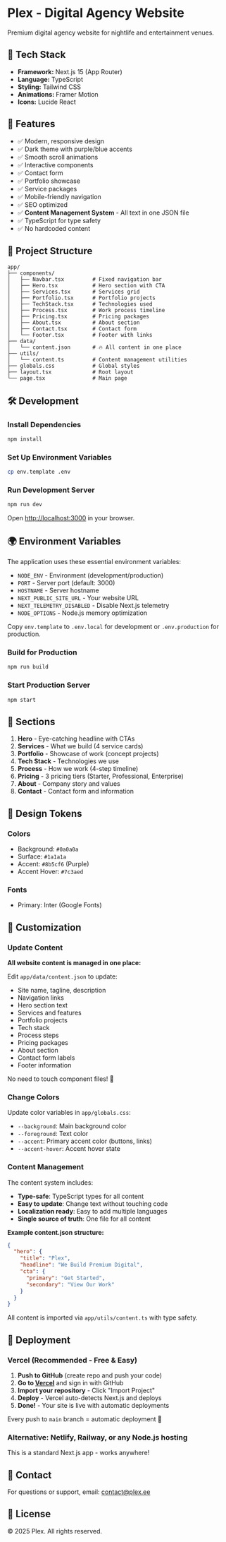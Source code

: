# Plex - Digital Agency Website

Premium digital agency website for nightlife and entertainment venues.

## 🚀 Tech Stack

- **Framework:** Next.js 15 (App Router)
- **Language:** TypeScript
- **Styling:** Tailwind CSS
- **Animations:** Framer Motion
- **Icons:** Lucide React

## 🎨 Features

- ✅ Modern, responsive design
- ✅ Dark theme with purple/blue accents
- ✅ Smooth scroll animations
- ✅ Interactive components
- ✅ Contact form
- ✅ Portfolio showcase
- ✅ Service packages
- ✅ Mobile-friendly navigation
- ✅ SEO optimized
- ✅ **Content Management System** - All text in one JSON file
- ✅ TypeScript for type safety
- ✅ No hardcoded content

## 📁 Project Structure

```
app/
├── components/
│   ├── Navbar.tsx         # Fixed navigation bar
│   ├── Hero.tsx           # Hero section with CTA
│   ├── Services.tsx       # Services grid
│   ├── Portfolio.tsx      # Portfolio projects
│   ├── TechStack.tsx      # Technologies used
│   ├── Process.tsx        # Work process timeline
│   ├── Pricing.tsx        # Pricing packages
│   ├── About.tsx          # About section
│   ├── Contact.tsx        # Contact form
│   └── Footer.tsx         # Footer with links
├── data/
│   └── content.json       # 🔥 All content in one place
├── utils/
│   └── content.ts         # Content management utilities
├── globals.css            # Global styles
├── layout.tsx             # Root layout
└── page.tsx               # Main page
```

## 🛠️ Development

### Install Dependencies

```bash
npm install
```

### Set Up Environment Variables

```bash
cp env.template .env
```

### Run Development Server

```bash
npm run dev
```

Open [http://localhost:3000](http://localhost:3000) in your browser.

## 🌍 Environment Variables

The application uses these essential environment variables:

- `NODE_ENV` - Environment (development/production)
- `PORT` - Server port (default: 3000)
- `HOSTNAME` - Server hostname
- `NEXT_PUBLIC_SITE_URL` - Your website URL
- `NEXT_TELEMETRY_DISABLED` - Disable Next.js telemetry
- `NODE_OPTIONS` - Node.js memory optimization

Copy `env.template` to `.env.local` for development or `.env.production` for production.

### Build for Production

```bash
npm run build
```

### Start Production Server

```bash
npm start
```

## 🎯 Sections

1. **Hero** - Eye-catching headline with CTAs
2. **Services** - What we build (4 service cards)
3. **Portfolio** - Showcase of work (concept projects)
4. **Tech Stack** - Technologies we use
5. **Process** - How we work (4-step timeline)
6. **Pricing** - 3 pricing tiers (Starter, Professional, Enterprise)
7. **About** - Company story and values
8. **Contact** - Contact form and information

## 🎨 Design Tokens

### Colors

- Background: `#0a0a0a`
- Surface: `#1a1a1a`
- Accent: `#8b5cf6` (Purple)
- Accent Hover: `#7c3aed`

### Fonts

- Primary: Inter (Google Fonts)

## 📝 Customization

### Update Content

**All website content is managed in one place:**

Edit `app/data/content.json` to update:

- Site name, tagline, description
- Navigation links
- Hero section text
- Services and features
- Portfolio projects
- Tech stack
- Process steps
- Pricing packages
- About section
- Contact form labels
- Footer information

No need to touch component files! 🎉

### Change Colors

Update color variables in `app/globals.css`:

- `--background`: Main background color
- `--foreground`: Text color
- `--accent`: Primary accent color (buttons, links)
- `--accent-hover`: Accent hover state

### Content Management

The content system includes:

- **Type-safe**: TypeScript types for all content
- **Easy to update**: Change text without touching code
- **Localization ready**: Easy to add multiple languages
- **Single source of truth**: One file for all content

**Example content.json structure:**

```json
{
  "hero": {
    "title": "Plex",
    "headline": "We Build Premium Digital",
    "cta": {
      "primary": "Get Started",
      "secondary": "View Our Work"
    }
  }
}
```

All content is imported via `app/utils/content.ts` with type safety.

## 🚢 Deployment

### Vercel (Recommended - Free & Easy)

1. **Push to GitHub** (create repo and push your code)
2. **Go to [Vercel](https://vercel.com)** and sign in with GitHub
3. **Import your repository** - Click "Import Project"
4. **Deploy** - Vercel auto-detects Next.js and deploys
5. **Done!** - Your site is live with automatic deployments

Every push to `main` branch = automatic deployment 🚀

### Alternative: Netlify, Railway, or any Node.js hosting

This is a standard Next.js app - works anywhere!

## 📧 Contact

For questions or support, email: contact@plex.ee

## 📄 License

© 2025 Plex. All rights reserved.
